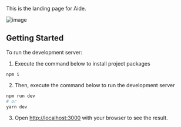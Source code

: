 This is the landing page for Aide.

![image](https://user-images.githubusercontent.com/31008944/161255636-49d7f302-d3bc-4166-9405-e4b1f0ddf604.png)

## Getting Started

To run the development server:

1. Execute the command below to install project packages

```
npm i
```

2. Then, execute the command below to run the development server

```bash
npm run dev
# or
yarn dev
```

3. Open [http://localhost:3000](http://localhost:3000) with your browser to see the result.
